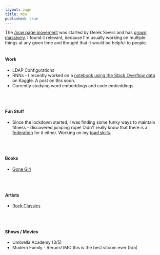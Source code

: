 ```yaml
---
layout: page
title: Now
published: true
---
```


The [/now page movement](https://sive.rs/nowff) was started by Derek Sivers and has [grown massively](https://nownownow.com/). 
I found it relevant, because I'm usually working on multiple things at any given time and thought that it would be helpful to people.
<br/>
<br/>

#### Work
 - LDAP Configurations
 - RNNs - I recently worked on a [notebook using the Stack Overflow data](https://www.kaggle.com/avinashbhat/simplernn-on-stack-overflow-data) on Kaggle. A post on this soon.
 - Currently studying word embeddings and code embeddings.
<br/>
<br/>

#### Fun Stuff
 - Since the lockdown started, I was finding some funky ways to maintain fitness - discovered jumping rope! Didn't really know that there is a [federation](https://ijru.sport/) for it either. Working on my [toad skills](https://www.youtube.com/watch?v=RnRUwLtR33g).
<br/>
<br/>

#### Books
 - [Gone Girl](https://www.goodreads.com/book/show/19288043-gone-girl)
<br/>
<br/>

#### Artists
 - [Rock Classics](https://open.spotify.com/playlist/37i9dQZF1DWXRqgorJj26U)
<br/>
<br/>

#### Shows / Movies
 - Umbrella Academy (3/5)
 - Modern Family - Reruns! IMO this is the best sitcom ever (5/5)
